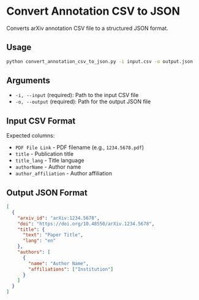 # Convert Annotation CSV to JSON

Converts arXiv annotation CSV file to a structured JSON format.

## Usage

```bash
python convert_annotation_csv_to_json.py -i input.csv -o output.json
```

## Arguments

- `-i, --input` (required): Path to the input CSV file
- `-o, --output` (required): Path for the output JSON file

## Input CSV Format

Expected columns:
- `PDF File Link` - PDF filename (e.g., `1234.5678.pdf`)
- `title` - Publication title
- `title_lang` - Title language
- `authorName` - Author name
- `author_affiliation` - Author affiliation

## Output JSON Format

```json
[
  {
    "arxiv_id": "arXiv:1234.5678",
    "doi": "https://doi.org/10.48550/arXiv.1234.5678",
    "title": {
      "text": "Paper Title",
      "lang": "en"
    },
    "authors": [
      {
        "name": "Author Name",
        "affiliations": ["Institution"]
      }
    ]
  }
]
```